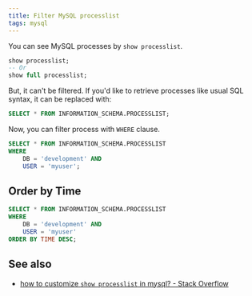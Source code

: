 ```yaml
---
title: Filter MySQL processlist
tags: mysql
---
```


You can see MySQL processes by `show processlist`.

```sql
show processlist;
-- Or
show full processlist;
```

But, it can't be filtered. If you'd like to retrieve processes like usual SQL syntax, it can be replaced with:

```sql
SELECT * FROM INFORMATION_SCHEMA.PROCESSLIST;
```

Now, you can filter process with `WHERE` clause.

```sql
SELECT * FROM INFORMATION_SCHEMA.PROCESSLIST
WHERE 
    DB = 'development' AND 
    USER = 'myuser';
```

## Order by Time

```sql
SELECT * FROM INFORMATION_SCHEMA.PROCESSLIST
WHERE 
    DB = 'development' AND 
    USER = 'myuser'
ORDER BY TIME DESC;
```

## See also

* [how to customize `show processlist` in mysql? - Stack Overflow](https://stackoverflow.com/questions/929612/how-to-customize-show-processlist-in-mysql)
